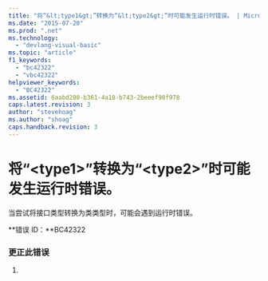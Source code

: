```yaml
---
title: "将“&lt;type1&gt;”转换为“&lt;type2&gt;”时可能发生运行时错误。 | Microsoft Docs"
ms.date: "2015-07-20"
ms.prod: ".net"
ms.technology: 
  - "devlang-visual-basic"
ms.topic: "article"
f1_keywords: 
  - "bc42322"
  - "vbc42322"
helpviewer_keywords: 
  - "BC42322"
ms.assetid: 6aabd280-b361-4a18-b743-2beeef90f978
caps.latest.revision: 3
author: "stevehoag"
ms.author: "shoag"
caps.handback.revision: 3
---
```

# 将“&lt;type1&gt;”转换为“&lt;type2&gt;”时可能发生运行时错误。
当尝试将接口类型转换为类类型时，可能会遇到运行时错误。  
  
 **错误 ID：**BC42322  
  
### 更正此错误  
  
1.